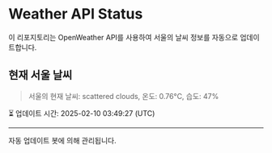 
# Weather API Status

이 리포지토리는 OpenWeather API를 사용하여 서울의 날씨 정보를 자동으로 업데이트합니다.

## 현재 서울 날씨
> 서울의 현재 날씨: scattered clouds, 온도: 0.76°C, 습도: 47%

⏳ 업데이트 시간: 2025-02-10 03:49:27 (UTC)

---
자동 업데이트 봇에 의해 관리됩니다.
